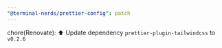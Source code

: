 ```yaml
---
"@terminal-nerds/prettier-config": patch
---
```


chore(Renovate): ⬆️ Update dependency `prettier-plugin-tailwindcss` to `v0.2.6`
